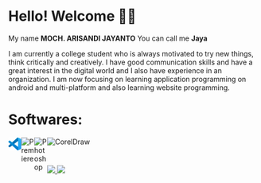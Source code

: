 # Hello! Welcome 👋🏻

My name **MOCH. ARISANDI JAYANTO** You can call me **Jaya**

I am currently a college student who is always motivated to try new things, think critically and creatively. I have good communication skills and have a great interest in the digital world and I also have experience in an organization. I am now focusing on learning application programming on android and multi-platform and also learning website programming.


# Softwares:

<img align="left" alt="Visual Studio Code" width="26px" src="https://raw.githubusercontent.com/github/explore/80688e429a7d4ef2fca1e82350fe8e3517d3494d/topics/visual-studio-code/visual-studio-code.png" />
<a href="https://www.adobe.com/sea/products/premiere.html" target="_blank"> <img align="left" alt="Premiere" width="26px" src="https://www.adobe.com/content/dam/cc/icons/premiere.svg"/> </a> 
<a href="https://www.adobe.com/products/photoshop.html" target="_blank"> <img align="left" alt="Photoshop" width="26px" src="https://www.adobe.com/content/dam/cc/us/en/creativecloud/max2020/mnemonics/photoshop.svg"/> </a>
<a href="https://www.coreldraw.com/en" target="_blank"> <img align="left" alt="CorelDraw" width="100px" src="https://www.coreldraw.com/static/cdgs/images/home/coreldraw-2021-wm.png"/> </a>
<br />

# 
<p align="left">
<a href="https://github.com/gilangadhan">
  <img height="180em" src="https://github-readme-stats-eight-theta.vercel.app/api?username=MochArisandiJayanto&show_icons=true&theme=algolia&include_all_commits=true&count_private=true"/>
  <img height="180em" src="https://github-readme-stats-eight-theta.vercel.app/api/top-langs/?username=MochArisandiJayanto&layout=compact&langs_count=8&theme=algolia"/>
</a>
</p>
<br />
<br />
<!--
**MochArisandiJayanto/MochArisandiJayanto** is a ✨ _special_ ✨ repository because its `README.md` (this file) appears on your GitHub profile.

Here are some ideas to get you started:

- 🔭 I’m currently working on ...
- 🌱 I’m currently learning ...
- 👯 I’m looking to collaborate on ...
- 🤔 I’m looking for help with ...
- 💬 Ask me about ...
- 📫 How to reach me: ...
- 😄 Pronouns: ...
- ⚡ Fun fact: ...
-->
